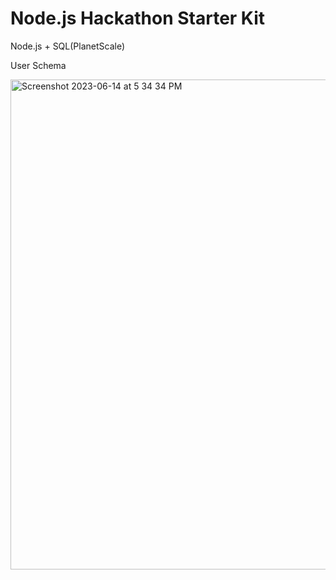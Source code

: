 # Node.js Hackathon Starter Kit
Node.js + SQL(PlanetScale)

User Schema

<img width="784" alt="Screenshot 2023-06-14 at 5 34 34 PM" src="https://github.com/nawed2611/my-hackathon-starter/assets/83456083/9bcbea00-3704-48f8-885b-7c495dd92e82">

